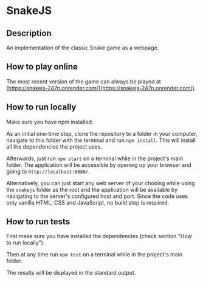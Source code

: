 # SnakeJS

## Description

An implementation of the classic Snake game as a webpage.

## How to play online

The most recent version of the game can always be played at [https://snakejs-247n.onrender.com/](https://snakejs-247n.onrender.com/).

## How to run locally

Make sure you have npm installed.

As an initial one-time step, clone the repository to a folder in your computer, navigate to this folder with the terminal and run `npm install`. This will install all the dependencies the project uses.

Afterwards, just run `npm start` on a terminal while in the project's main folder. The application will be accessible by opening up your browser and going to `http://localhost:8080/`.

Alternatively, you can just start any web server of your chooing while using the `snakejs` folder as the root and the application will be available by navigating to the server's configured host and port. Since the code uses only vanilla HTML, CSS and JavaScript, no build step is required.

## How to run tests

First make sure you have installed the dependencies (check section "How to run locally").

Then at any time run `npm test` on a terminal while in the project's main folder.

The results will be displayed in the standard output.

